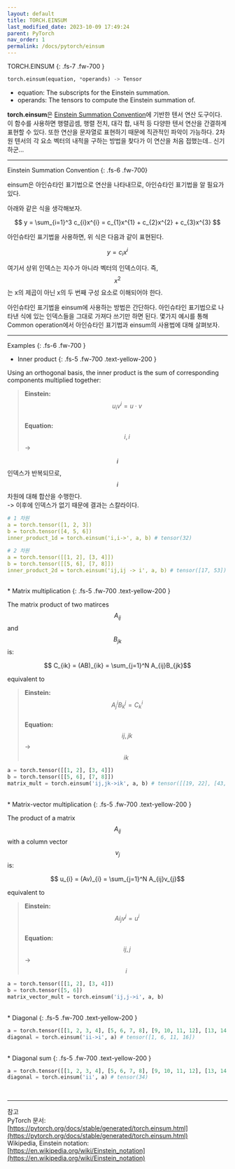 ```yaml
---
layout: default
title: TORCH.EINSUM
last_modified_date: 2023-10-09 17:49:24
parent: PyTorch
nav_order: 1
permalink: /docs/pytorch/einsum
---
```


TORCH.EINSUM
{: .fs-7 .fw-700 }

```python
torch.einsum(equation, *operands) -> Tensor
```
* equation: The subscripts for the Einstein summation.
* operands: The tensors to compute the Einstein summation of.

**torch.einsum**은 [Einstein Summation Convention](https://ko.wikipedia.org/wiki/%EC%95%84%EC%9D%B8%EC%8A%88%ED%83%80%EC%9D%B8_%ED%91%9C%EA%B8%B0%EB%B2%95)에 기반한 텐서 연산 도구이다. 이 함수를 사용하면 행렬곱셈, 행렬 전치, 대각 합, 내적 등 다양한 텐서 연산을 간결하게 표현할 수 있다. 또한 연산을 문자열로 표현하기 때문에 직관적인 파악이 가능하다. 2차원 텐서의 각 요소 벡터의 내적을 구하는 방법을 찾다가 이 연산을 처음 접했는데.. 신기하군...

---
 
Einstein Summation Convention
{: .fs-6 .fw-700}

einsum은 아인슈타인 표기법으로 연산을 나타내므로, 아인슈타인 표기법을 알 필요가 있다.   
   
아래와 같은 식을 생각해보자.  

$$ y = \sum_{i=1}^3 c_{i}x^{i} = c_{1}x^{1} + c_{2}x^{2} + c_{3}x^{3} $$  

아인슈타인 표기법을 사용하면, 위 식은 다음과 같이 표현된다.  
  
$$ y = c_{i}x^{i} $$
  
여기서 상위 인덱스는 지수가 아니라 벡터의 인덱스이다. 즉, $$x^{2}$$는 x의 제곱이 아닌 x의 두 번째 구성 요소로 이해되어야 한다.  

아인슈타인 표기법을 einsum에 사용하는 방법은 간단하다. 아인슈타인 표기법으로 나타낸 식에 있는 인덱스들을 그대로 가져다 쓰기만 하면 된다. 몇가지 예시를 통해 Common operation에서 아인슈타인 표기법과 einsum의 사용법에 대해 살펴보자.


---

Examples
{: .fs-6 .fw-700 }
   
  
* Inner product
{: .fs-5 .fw-700 .text-yellow-200 }

Using an orthogonal basis, the inner product is the sum of corresponding components multiplied together:

> **Einstein:** $$ \ u_{i}v^{i} = u \cdot v$$   
> **Equation:** $$ \ i, i$$ ->

$$i$$ 인덱스가 반복되므로, $$i$$차원에 대해 합산을 수행한다.   
-> 이후에 인덱스가 없기 때문에 결과는 스칼라이다.   

```yaml
# 1 차원
a = torch.tensor([1, 2, 3])
b = torch.tensor([4, 5, 6])
inner_product_1d = torch.einsum('i,i->', a, b) # tensor(32)

# 2 차원
a = torch.tensor([[1, 2], [3, 4]])
b = torch.tensor([[5, 6], [7, 8]])
inner_product_2d = torch.einsum('ij,ij -> i', a, b) # tensor([17, 53])
```
<br/>
* Matrix multiplication
{: .fs-5 .fw-700 .text-yellow-200 }

The matrix product of two matirces $$A_{ij}$$ and $$B_{jk}$$ is:  
  
$$ C_{ik} = (AB)_{ik} = \sum_{j=1}^N A_{ij}B_{jk}$$     

equivalent to   
 
> **Einstein:** $$\ A^{i}_{j}B^{j}_{k} = C^{i}_{k}$$   
> **Equation:** $$\ ij, jk$$ -> $$ik$$  

```python
a = torch.tensor([[1, 2], [3, 4]])
b = torch.tensor([[5, 6], [7, 8]])
matrix_mult = torch.einsum('ij,jk->ik', a, b) # tensor([[19, 22], [43, 50]])
```
<br/>
* Matrix-vector multiplication
{: .fs-5 .fw-700 .text-yellow-200 }

The product of a matrix $$A_{ij}$$ with a column vector $$v_{j}$$ is:  

$$ u_{i} = (Av)_{i} = \sum_{j=1}^N A_{ij}v_{j}$$   

equivalent to

> **Einstein:** $$\ A{i}_{j}v^{j} = u^{i}$$    
> **Equation:** $$\ ij,j $$ -> $$i$$

```python
a = torch.tensor([[1, 2], [3, 4]])
b = torch.tensor([5, 6])
matrix_vector_mult = torch.einsum('ij,j->i', a, b)
```

<br/>
* Diagonal
{: .fs-5 .fw-700 .text-yellow-200 }

```python
a = torch.tensor([[1, 2, 3, 4], [5, 6, 7, 8], [9, 10, 11, 12], [13, 14, 15, 16]])
diagonal = torch.einsum('ii->i', a) # tensor([1, 6, 11, 16])
```

<br/>
* Diagonal sum
{: .fs-5 .fw-700 .text-yellow-200 }

```python
a = torch.tensor([[1, 2, 3, 4], [5, 6, 7, 8], [9, 10, 11, 12], [13, 14, 15, 16]])
diagonal = torch.einsum('ii', a) # tensor(34)
``` 

<br/>

---

참고  
PyTorch 문서: [https://pytorch.org/docs/stable/generated/torch.einsum.html](https://pytorch.org/docs/stable/generated/torch.einsum.html)   
Wikipedia, Einstein notation: [https://en.wikipedia.org/wiki/Einstein_notation](https://en.wikipedia.org/wiki/Einstein_notation)
